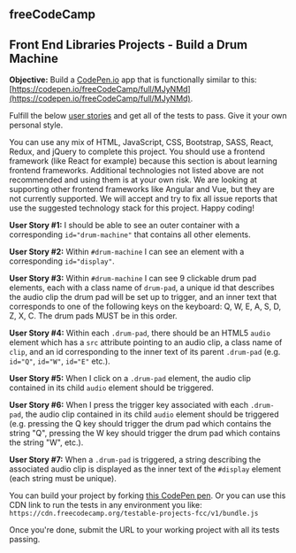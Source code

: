 ## freeCodeCamp

## Front End Libraries Projects - Build a Drum Machine

**Objective:**  Build a  [CodePen.io](https://codepen.io/)  app that is functionally similar to this:  [https://codepen.io/freeCodeCamp/full/MJyNMd](https://codepen.io/freeCodeCamp/full/MJyNMd).

Fulfill the below  [user stories](https://en.wikipedia.org/wiki/User_story)  and get all of the tests to pass. Give it your own personal style.

You can use any mix of HTML, JavaScript, CSS, Bootstrap, SASS, React, Redux, and jQuery to complete this project. You should use a frontend framework (like React for example) because this section is about learning frontend frameworks. Additional technologies not listed above are not recommended and using them is at your own risk. We are looking at supporting other frontend frameworks like Angular and Vue, but they are not currently supported. We will accept and try to fix all issue reports that use the suggested technology stack for this project. Happy coding!

**User Story #1:**  I should be able to see an outer container with a corresponding  `id="drum-machine"`  that contains all other elements.

**User Story #2:**  Within  `#drum-machine`  I can see an element with a corresponding  `id="display"`.

**User Story #3:**  Within  `#drum-machine`  I can see 9 clickable drum pad elements, each with a class name of  `drum-pad`, a unique id that describes the audio clip the drum pad will be set up to trigger, and an inner text that corresponds to one of the following keys on the keyboard: Q, W, E, A, S, D, Z, X, C. The drum pads MUST be in this order.

**User Story #4:**  Within each  `.drum-pad`, there should be an HTML5  `audio`  element which has a  `src`  attribute pointing to an audio clip, a class name of  `clip`, and an id corresponding to the inner text of its parent  `.drum-pad`  (e.g.  `id="Q"`,  `id="W"`,  `id="E"`  etc.).

**User Story #5:**  When I click on a  `.drum-pad`  element, the audio clip contained in its child  `audio`  element should be triggered.

**User Story #6:**  When I press the trigger key associated with each  `.drum-pad`, the audio clip contained in its child  `audio`  element should be triggered (e.g. pressing the Q key should trigger the drum pad which contains the string "Q", pressing the W key should trigger the drum pad which contains the string "W", etc.).

**User Story #7:**  When a  `.drum-pad`  is triggered, a string describing the associated audio clip is displayed as the inner text of the  `#display`  element (each string must be unique).

You can build your project by forking  [this CodePen pen](https://codepen.io/freeCodeCamp/pen/MJjpwO). Or you can use this CDN link to run the tests in any environment you like:  `https://cdn.freecodecamp.org/testable-projects-fcc/v1/bundle.js`

Once you're done, submit the URL to your working project with all its tests passing.